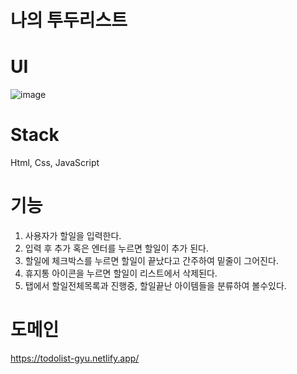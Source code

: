 # 나의 투두리스트

# UI
![image](https://user-images.githubusercontent.com/100915440/208473768-4f1b565b-344c-4279-b467-225906c9287a.png)

# Stack
Html, Css, JavaScript

# 기능
1. 사용자가 할일을 입력한다.
2. 입력 후 추가 혹은 엔터를 누르면 할일이 추가 된다.
3. 할일에 체크박스를 누르면 할일이 끝났다고 간주하여 밑줄이 그어진다.
4. 휴지통 아이콘을 누르면 할일이 리스트에서 삭제된다.
5. 탭에서 할일전체목록과 진행중, 할일끝난 아이템들을 분류하여 볼수있다.

# 도메인
https://todolist-gyu.netlify.app/

